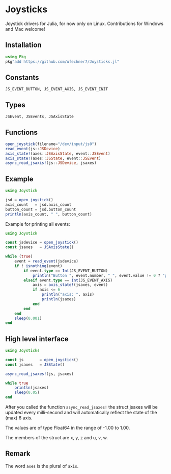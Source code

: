 # Joysticks

Joystick drivers for Julia, for now only on Linux. Contributions
for Windows and Mac welcome!

## Installation
```julia
using Pkg
pkg"add https://github.com/ufechner7/Joysticks.jl"
```

## Constants
```
JS_EVENT_BUTTON, JS_EVENT_AXIS, JS_EVENT_INIT
```

## Types
```
JSEvent, JSEvents, JSAxisState
```

## Functions

```julia
open_joystick(filename="/dev/input/js0")
read_event(js::JSDevice)
axis_state!(axes::JSAxisState, event::JSEvent)
axis_state!(axes::JSState, event::JSEvent)
async_read_jsaxis!(js::JSDevice, jsaxes)
```

## Example
```julia
using Joystick

jsd = open_joystick()
axis_count   = jsd.axis_count
button_count = jsd.button_count
println(axis_count, " ", button_count)
```

Example for printing all events:
```julia
using Joystick

const jsdevice = open_joystick()
const jsaxes   = JSAxisState()

while (true)
    event = read_event(jsdevice)
    if ! isnothing(event) 
        if event.type == Int(JS_EVENT_BUTTON)
            println("Button ", event.number, " ", event.value != 0 ? "pressed" : "released")
        elseif event.type == Int(JS_EVENT_AXIS)
            axis = axis_state!(jsaxes, event)
            if axis <= 6
                println("axis: ", axis)
                println(jsaxes)
            end
        end
    end
    sleep(0.001)
end
```

## High level interface
```julia
using Joysticks

const js       = open_joystick()
const jsaxes   = JSState()

async_read_jsaxes!(js, jsaxes)

while true
    println(jsaxes)
    sleep(0.05)
end
```
After you called the function `async_read_jsaxes!` the struct
jsaxes will be updated every milli-second and will automatically
reflect the state of the (max) 6 axis. 

The values are of type Float64 in the range of -1.00 to 1.00.

The members of the struct are x, y, z and u, v, w.


## Remark
The word `axes` is the plural of `axis`.